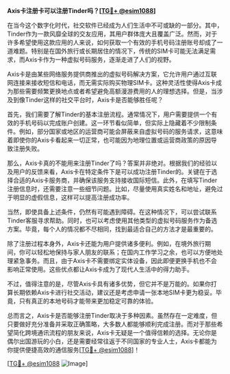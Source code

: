 **Axis卡注册卡可以注册Tinder吗？[[TG💪+ @esim1088](https://t.me/s/esim1088)]**

在当今这个数字化时代，社交软件已经成为人们生活中不可或缺的一部分。其中，Tinder作为一款风靡全球的交友应用，其用户群体庞大且覆盖广泛。然而，对于许多希望使用这款应用的人来说，如何获取一个有效的手机号码注册账号却成了一道难题。特别是在国外旅行或长期居住的情况下，传统的SIM卡可能无法满足需求，而Axis卡作为一种虚拟号码服务，逐渐走进了人们的视野。

Axis卡是由某些网络服务提供商推出的虚拟号码解决方案，它允许用户通过互联网连接来接收短信和电话，而无需实际购买物理SIM卡。这种灵活性使得Axis卡成为那些需要频繁更换地点或者希望避免高额漫游费用的人的理想选择。但是，当涉及到像Tinder这样的社交平台时，Axis卡是否能够胜任呢？

首先，我们需要了解Tinder的基本注册流程。通常情况下，用户需要提供一个有效的手机号码以完成账户创建。这一环节看似简单，但实际上隐藏着不少限制条件。例如，部分国家或地区的运营商可能会屏蔽来自虚拟号码的服务请求，这意味着即使你的Axis卡看起来一切正常，也可能因为地理位置或运营商政策的原因导致注册失败。

那么，Axis卡真的不能用来注册Tinder了吗？答案并非绝对。根据我们的经验以及用户的反馈来看，Axis卡在特定条件下是可以成功注册Tinder的。关键在于选择合适的Axis卡服务商，并确保该服务支持接收国际短信。此外，在填写Tinder注册信息时，还需要注意一些细节问题。比如，尽量使用真实姓名和地址，避免过于明显的虚假信息，这样可以提高注册成功率。

当然，即使具备上述条件，仍然有可能遇到障碍。在这种情况下，可以尝试联系Tinder客服寻求帮助。同时，也可以考虑使用其他类型的虚拟号码服务作为备选方案。毕竟，每个人的情况都不尽相同，找到最适合自己的方法才是最重要的。

除了注册过程本身外，Axis卡还能为用户提供诸多便利。例如，在境外旅行期间，你可以轻松地保持与家人朋友的联系；在国内工作学习之余，也可以方便地处理紧急事务。而且，由于Axis卡不需要绑定实体设备，因此即便更换手机也不会影响正常使用。这些优点都让Axis卡成为了现代人生活中的得力助手。

不过，值得注意的是，尽管Axis卡具有诸多优势，但它并不是万能的。如果你打算长期依赖Axis卡进行社交活动，建议还是考虑申请一张本地SIM卡更为稳妥。毕竟，只有真正的本地号码才能带来更加稳定可靠的体验。

总而言之，Axis卡是否能够注册Tinder取决于多种因素。虽然存在一定难度，但只要做好充分准备并采取正确策略，大多数人都能够顺利完成注册。而对于那些希望简化跨境通讯流程的朋友来说，Axis卡无疑是一个值得信赖的选择。无论你是偶尔出国游玩的小白，还是需要经常往返于不同国家的专业人士，Axis卡都能为你提供便捷高效的通信服务[[TG💪+ @esim1088](https://t.me/s/esim1088)]！

[[TG💪+ @esim1088](https://t.me/s/esim1088) ![Image](https://i.postimg.cc/4NQfJmqS/Snipaste-2025-05-13-00-14-12.png)]
